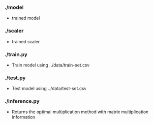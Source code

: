 ### ./model

- trained model

### ./scaler

- trained scaler

### ./train.py

- Train model using ../data/train-set.csv

### ./test.py

- Test model using ../data/test-set.csv

### ./inference.py

- Returns the optimal multiplication method with matrix multiplication information
